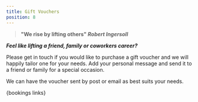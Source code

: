 ```yaml
---
title: Gift Vouchers
position: 8
---
```

> **"We rise by lifting others" _Robert Ingersoll_**

_**Feel like lifting a friend, family or coworkers career?**_

Please get in touch if you would like to purchase a gift voucher and we will happily tailor one for your needs. Add your personal message and send it to a friend or family for a special occasion.  

We can have the voucher sent by post or email as best suits your needs. 

{bookings links}
